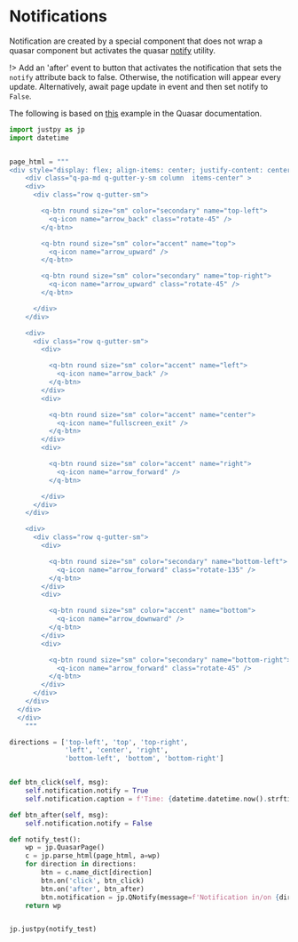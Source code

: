 # Notifications

Notification are created by a special component that does not wrap a quasar component but activates the quasar [notify](https://quasar.dev/quasar-plugins/notify) utility.

!> Add an 'after' event to button that activates the notification that sets the `notify` attribute back to false. Otherwise, the notification will appear every update. Alternatively, await page update in event and then set notify to `False`.

The following is based on [this](https://quasar.dev/quasar-plugins/notify#positioning) example in the Quasar documentation.

```python
import justpy as jp
import datetime


page_html = """
<div style="display: flex; align-items: center; justify-content: center; height: 100vh">
    <div class="q-pa-md q-gutter-y-sm column  items-center" >
    <div>
      <div class="row q-gutter-sm">

        <q-btn round size="sm" color="secondary" name="top-left">
          <q-icon name="arrow_back" class="rotate-45" />
        </q-btn>

        <q-btn round size="sm" color="accent" name="top">
          <q-icon name="arrow_upward" />
        </q-btn>

        <q-btn round size="sm" color="secondary" name="top-right">
          <q-icon name="arrow_upward" class="rotate-45" />
        </q-btn>

      </div>
    </div>

    <div>
      <div class="row q-gutter-sm">
        <div>

          <q-btn round size="sm" color="accent" name="left">
            <q-icon name="arrow_back" />
          </q-btn>
        </div>
        <div>

          <q-btn round size="sm" color="accent" name="center">
            <q-icon name="fullscreen_exit" />
          </q-btn>
        </div>
        <div>

          <q-btn round size="sm" color="accent" name="right">
            <q-icon name="arrow_forward" />
          </q-btn>

        </div>
      </div>
    </div>

    <div>
      <div class="row q-gutter-sm">
        <div>

          <q-btn round size="sm" color="secondary" name="bottom-left">
            <q-icon name="arrow_forward" class="rotate-135" />
          </q-btn>
        </div>
        <div>

          <q-btn round size="sm" color="accent" name="bottom">
            <q-icon name="arrow_downward" />
          </q-btn>
        </div>
        <div>

          <q-btn round size="sm" color="secondary" name="bottom-right">
            <q-icon name="arrow_forward" class="rotate-45" />
          </q-btn>
        </div>
      </div>
    </div>
  </div>
  </div>
    """

directions = ['top-left', 'top', 'top-right',
              'left', 'center', 'right',
              'bottom-left', 'bottom', 'bottom-right']


def btn_click(self, msg):
    self.notification.notify = True
    self.notification.caption = f'Time: {datetime.datetime.now().strftime("%H:%M:%S, %Y-%m-%d")}'

def btn_after(self, msg):
    self.notification.notify = False

def notify_test():
    wp = jp.QuasarPage()
    c = jp.parse_html(page_html, a=wp)
    for direction in directions:
        btn = c.name_dict[direction]
        btn.on('click', btn_click)
        btn.on('after', btn_after)
        btn.notification = jp.QNotify(message=f'Notification in/on {direction}', a=wp, position=direction, closeBtn='Close')
    return wp


jp.justpy(notify_test)

```

